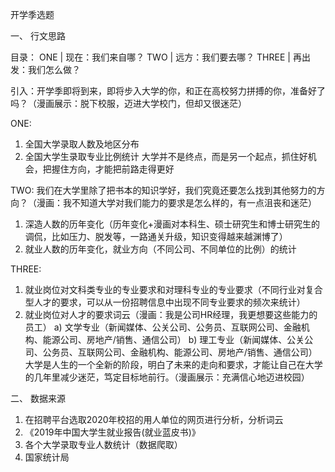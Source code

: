 开学季选题

一、	行文思路

目录：
ONE | 现在：我们来自哪？
TWO | 远方：我们要去哪？
THREE | 再出发：我们怎么做？

引入：开学季即将到来，即将步入大学的你，和正在高校努力拼搏的你，准备好了吗？（漫画展示：脱下校服，迈进大学校门，但却又很迷茫）

ONE:
1.	全国大学录取人数及地区分布
2.	全国大学生录取专业比例统计
大学并不是终点，而是另一个起点，抓住好机会，把握住方向，才能把前路走得更好

TWO:
我们在大学里除了把书本的知识学好，我们究竟还要怎么找到其他努力的方向？（漫画：我不知道大学对我们能力的要求是怎么样的，有一点沮丧和迷茫）
1.	深造人数的历年变化（历年变化+漫画对本科生、硕士研究生和博士研究生的调侃，比如压力、脱发等，一路通关升级，知识变得越来越渊博了）
2.	就业人数的历年变化，就业方向（不同公司、不同单位的比例）的统计

THREE:
1.	就业岗位对文科类专业的专业要求和对理科专业的专业要求（不同行业对复合型人才的要求，可以从一份招聘信息中出现不同专业要求的频次来统计）
2.	就业岗位对人才的要求词云（漫画：我是公司HR经理，我更想要这些能力的员工）
a)	文学专业（新闻媒体、公关公司、公务员、互联网公司、金融机构、能源公司、房地产/销售、通信公司）
b)	理工专业（新闻媒体、公关公司、公务员、互联网公司、金融机构、能源公司、房地产/销售、通信公司）
大学是人生的一个全新的阶段，明白了未来的走向和要求，才能让自己在大学的几年里减少迷茫，笃定目标地前行。（漫画展示：充满信心地迈进校园）


二、	数据来源
1.	在招聘平台选取2020年校招的用人单位的网页进行分析，分析词云
2.	《2019年中国大学生就业报告(就业蓝皮书)》
3.	各个大学录取专业人数统计（数据爬取）
4.	国家统计局
